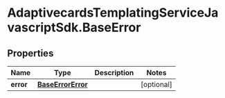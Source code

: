 # AdaptivecardsTemplatingServiceJavascriptSdk.BaseError

## Properties
Name | Type | Description | Notes
------------ | ------------- | ------------- | -------------
**error** | [**BaseErrorError**](BaseErrorError.md) |  | [optional] 


